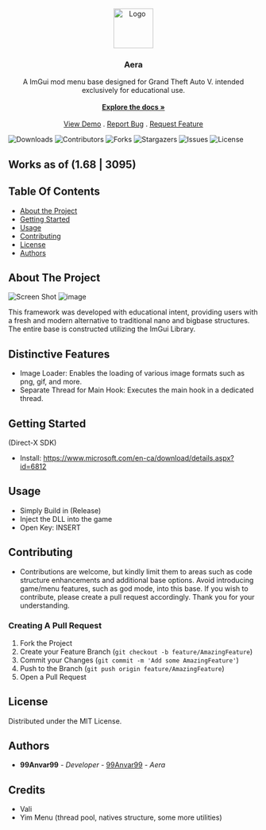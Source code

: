 <br/>
<p align="center">
  <a href="https://github.com/99Anvar99/Aera">
    <img src="https://media.discordapp.net/attachments/1161753809719152824/1202703795386322945/Aera.png?ex=65ce6c31&is=65bbf731&hm=b482fdfc55a9f74ca89e3ae2b9cdee62cd0ee7650af75c24d0294aa5911ea444&=&format=webp&quality=lossless" alt="Logo" width="80" height="80">
  </a>

  <h3 align="center">Aera</h3>

  <p align="center">
    A ImGui mod menu base designed for Grand Theft Auto V. intended exclusively for educational use.
    <br/>
    <br/>
    <a href="https://github.com/99Anvar99/Aera"><strong>Explore the docs »</strong></a>
    <br/>
    <br/>
    <a href="https://github.com/99Anvar99/Aera">View Demo</a>
    .
    <a href="https://github.com/99Anvar99/Aera/issues">Report Bug</a>
    .
    <a href="https://github.com/99Anvar99/Aera/issues">Request Feature</a>
  </p>
</p>

![Downloads](https://img.shields.io/github/downloads/99Anvar99/Aera/total) ![Contributors](https://img.shields.io/github/contributors/99Anvar99/Aera?color=dark-green) ![Forks](https://img.shields.io/github/forks/99Anvar99/Aera?style=social) ![Stargazers](https://img.shields.io/github/stars/99Anvar99/Aera?style=social) ![Issues](https://img.shields.io/github/issues/99Anvar99/Aera) ![License](https://img.shields.io/github/license/99Anvar99/Aera) 

## Works as of (1.68 | 3095)

## Table Of Contents

* [About the Project](#about-the-project)
* [Getting Started](#getting-started)
* [Usage](#usage)
* [Contributing](#contributing)
* [License](#license)
* [Authors](#authors)

## About The Project

![Screen Shot](https://media.discordapp.net/attachments/1161753809719152824/1202704892502745128/image.png?ex=65ce6d37&is=65bbf837&hm=330030c54da2cf607df703718dbb32426b3d0e7e3ca1831fd913d755b28c9000&=&format=webp&quality=lossless)
![image](https://github.com/99Anvar99/Aera/assets/60616540/374d693a-f2bf-469a-b96a-a6c1e560684a)

This framework was developed with educational intent, providing users with a fresh and modern alternative to traditional nano and bigbase structures. The entire base is constructed utilizing the ImGui Library.
## Distinctive Features
- Image Loader: Enables the loading of various image formats such as png, gif, and more.
- Separate Thread for Main Hook: Executes the main hook in a dedicated thread.

## Getting Started

(Direct-X SDK)
- Install: https://www.microsoft.com/en-ca/download/details.aspx?id=6812

## Usage

- Simply Build in (Release)
- Inject the DLL into the game
- Open Key: INSERT

## Contributing

- Contributions are welcome, but kindly limit them to areas such as code structure enhancements and additional base options. Avoid introducing game/menu features, such as god mode, into this base. If you wish to contribute, please create a pull request accordingly. Thank you for your understanding.

### Creating A Pull Request

1. Fork the Project
2. Create your Feature Branch (`git checkout -b feature/AmazingFeature`)
3. Commit your Changes (`git commit -m 'Add some AmazingFeature'`)
4. Push to the Branch (`git push origin feature/AmazingFeature`)
5. Open a Pull Request

## License

Distributed under the MIT License.

## Authors

* **99Anvar99** - *Developer* - [99Anvar99](https://github.com/99Anvar99) - *Aera*

## Credits
- Vali
- Yim Menu (thread pool, natives structure, some more utilities)
